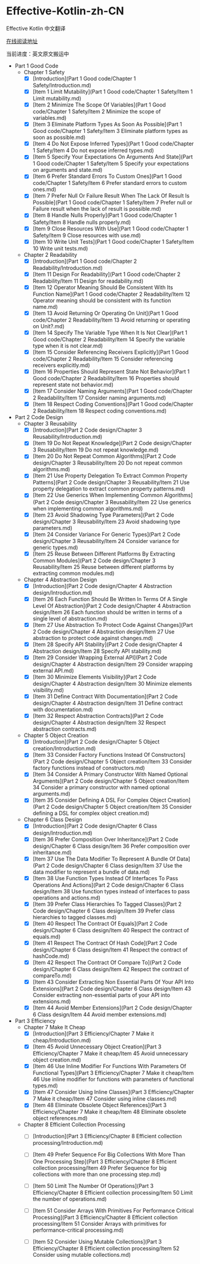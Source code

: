 # Effective-Kotlin-zh-CN

Effective Kotlin 中文翻译

[在线阅读地址](https://maxzmeng.github.io/Effective-Kotlin-zh-CN/index.html)

当前进度：英文原文搬运中

- Part 1 Good Code
    - Chapter 1 Safety
        - [x] [Introduction](Part 1 Good code/Chapter 1 Safety/Introduction.md)
        - [x] [Item 1 Limit Mutability](Part 1 Good code/Chapter 1 Safety/Item 1 Limit mutability.md)
        - [x] [Item 2 Minimize The Scope Of Variables](Part 1 Good code/Chapter 1 Safety/Item 2 Minimize the scope of variables.md)
        - [x] [Item 3 Eliminate Platform Types As Soon As Possible](Part 1 Good code/Chapter 1 Safety/Item 3 Eliminate platform types as soon as possible.md)
        - [x] [Item 4 Do Not Expose Inferred Types](Part 1 Good code/Chapter 1 Safety/Item 4 Do not expose inferred types.md)
        - [x] [Item 5 Specify Your Expectations On Arguments And State](Part 1 Good code/Chapter 1 Safety/Item 5 Specify your expectations on arguments and state.md)
        - [x] [Item 6 Prefer Standard Errors To Custom Ones](Part 1 Good code/Chapter 1 Safety/Item 6 Prefer standard errors to custom ones.md)
        - [x] [Item 7 Prefer Null Or Failure Result When The Lack Of Result Is Possible](Part 1 Good code/Chapter 1 Safety/Item 7 Prefer null or Failure result when the lack of result is possible.md)
        - [x] [Item 8 Handle Nulls Properly](Part 1 Good code/Chapter 1 Safety/Item 8 Handle nulls properly.md)
        - [x] [Item 9 Close Resources With Use](Part 1 Good code/Chapter 1 Safety/Item 9 Close resources with use.md)
        - [x] [Item 10 Write Unit Tests](Part 1 Good code/Chapter 1 Safety/Item 10 Write unit tests.md)
    - Chapter 2 Readability
        - [x] [Introduction](Part 1 Good code/Chapter 2 Readability/Introduction.md)
        - [x] [Item 11 Design For Readability](Part 1 Good code/Chapter 2 Readability/Item 11 Design for readability.md)
        - [x] [Item 12 Operator Meaning Should Be Consistent With Its Function Name](Part 1 Good code/Chapter 2 Readability/Item 12 Operator meaning should be consistent with its function name.md)
        - [x] [Item 13 Avoid Returning Or Operating On Unit](Part 1 Good code/Chapter 2 Readability/Item 13 Avoid returning or operating on Unit?.md)
        - [x] [Item 14 Specify The Variable Type When It Is Not Clear](Part 1 Good code/Chapter 2 Readability/Item 14 Specify the variable type when it is not clear.md)
        - [x] [Item 15 Consider Referencing Receivers Explicitly](Part 1 Good code/Chapter 2 Readability/Item 15 Consider referencing receivers explicitly.md)
        - [x] [Item 16 Properties Should Represent State Not Behavior](Part 1 Good code/Chapter 2 Readability/Item 16 Properties should represent state not behavior.md)
        - [x] [Item 17 Consider Naming Arguments](Part 1 Good code/Chapter 2 Readability/Item 17 Consider naming arguments.md)
        - [x] [Item 18 Respect Coding Conventions](Part 1 Good code/Chapter 2 Readability/Item 18 Respect coding conventions.md)
- Part 2 Code Design
    - Chapter 3 Reusability
        - [x] [Introduction](Part 2 Code design/Chapter 3 Reusability/Introduction.md)
        - [x] [Item 19 Do Not Repeat Knowledge](Part 2 Code design/Chapter 3 Reusability/Item 19 Do not repeat knowledge.md)
        - [x] [Item 20 Do Not Repeat Common Algorithms](Part 2 Code design/Chapter 3 Reusability/Item 20 Do not repeat common algorithms.md)
        - [x] [Item 21 Use Property Delegation To Extract Common Property Patterns](Part 2 Code design/Chapter 3 Reusability/Item 21 Use property delegation to extract common property patterns.md)
        - [x] [Item 22 Use Generics When Implementing Common Algorithms](Part 2 Code design/Chapter 3 Reusability/Item 22 Use generics when implementing common algorithms.md)
        - [x] [Item 23 Avoid Shadowing Type Parameters](Part 2 Code design/Chapter 3 Reusability/Item 23 Avoid shadowing type parameters.md)
        - [x] [Item 24 Consider Variance For Generic Types](Part 2 Code design/Chapter 3 Reusability/Item 24 Consider variance for generic types.md)
        - [x] [Item 25 Reuse Between Different Platforms By Extracting Common Modules](Part 2 Code design/Chapter 3 Reusability/Item 25 Reuse between different platforms by extracting common modules.md)
    - Chapter 4 Abstraction Design
        - [x] [Introduction](Part 2 Code design/Chapter 4 Abstraction design/Introduction.md)
        - [x] [Item 26 Each Function Should Be Written In Terms Of A Single Level Of Abstraction](Part 2 Code design/Chapter 4 Abstraction design/Item 26 Each function should be written in terms of a single level of abstraction.md)
        - [x] [Item 27 Use Abstraction To Protect Code Against Changes](Part 2 Code design/Chapter 4 Abstraction design/Item 27 Use abstraction to protect code against changes.md)
        - [x] [Item 28 Specify API Stability](Part 2 Code design/Chapter 4 Abstraction design/Item 28 Specify API stability.md)
        - [x] [Item 29 Consider Wrapping External API](Part 2 Code design/Chapter 4 Abstraction design/Item 29 Consider wrapping external API.md)
        - [x] [Item 30 Minimize Elements Visibility](Part 2 Code design/Chapter 4 Abstraction design/Item 30 Minimize elements visibility.md)
        - [x] [Item 31 Define Contract With Documentation](Part 2 Code design/Chapter 4 Abstraction design/Item 31 Define contract with documentation.md)
        - [x] [Item 32 Respect Abstraction Contracts](Part 2 Code design/Chapter 4 Abstraction design/Item 32 Respect abstraction contracts.md)
    - Chapter 5 Object Creation
        - [x] [Introduction](Part 2 Code design/Chapter 5 Object creation/Introduction.md)
        - [x] [Item 33 Consider Factory Functions Instead Of Constructors](Part 2 Code design/Chapter 5 Object creation/Item 33 Consider factory functions instead of constructors.md)
        - [x] [Item 34 Consider A Primary Constructor With Named Optional Arguments](Part 2 Code design/Chapter 5 Object creation/Item 34 Consider a primary constructor with named optional arguments.md)
        - [x] [Item 35 Consider Defining A DSL For Complex Object Creation](Part 2 Code design/Chapter 5 Object creation/Item 35 Consider defining a DSL for complex object creation.md)
    - Chapter 6 Class Design
        - [x] [Introduction](Part 2 Code design/Chapter 6 Class design/Introduction.md)
        - [x] [Item 36 Prefer Composition Over Inheritance](Part 2 Code design/Chapter 6 Class design/Item 36 Prefer composition over inheritance.md)
        - [x] [Item 37 Use The Data Modifier To Represent A Bundle Of Data](Part 2 Code design/Chapter 6 Class design/Item 37 Use the data modifier to represent a bundle of data.md)
        - [x] [Item 38 Use Function Types Instead Of Interfaces To Pass Operations And Actions](Part 2 Code design/Chapter 6 Class design/Item 38 Use function types instead of interfaces to pass operations and actions.md)
        - [x] [Item 39 Prefer Class Hierarchies To Tagged Classes](Part 2 Code design/Chapter 6 Class design/Item 39 Prefer class hierarchies to tagged classes.md)
        - [x] [Item 40 Respect The Contract Of Equals](Part 2 Code design/Chapter 6 Class design/Item 40 Respect the contract of  equals.md)
        - [x] [Item 41 Respect The Contract Of Hash Code](Part 2 Code design/Chapter 6 Class design/Item 41 Respect the contract of  hashCode.md)
        - [x] [Item 42 Respect The Contract Of Compare To](Part 2 Code design/Chapter 6 Class design/Item 42 Respect the contract of compareTo.md)
        - [x] [Item 43 Consider Extracting Non Essential Parts Of Your API Into Extensions](Part 2 Code design/Chapter 6 Class design/Item 43 Consider extracting non-essential parts of your API into extensions.md)
        - [x] [Item 44 Avoid Member Extensions](Part 2 Code design/Chapter 6 Class design/Item 44 Avoid member extensions.md)
- Part 3 Efficiency
    - Chapter 7 Make It Cheap
        - [x] [Introduction](Part 3 Efficiency/Chapter 7 Make it cheap/Introduction.md)
        - [x] [Item 45 Avoid Unnecessary Object Creation](Part 3 Efficiency/Chapter 7 Make it cheap/Item 45 Avoid unnecessary object creation.md)
        - [x] [Item 46 Use Inline Modifier For Functions With Parameters Of Functional Types](Part 3 Efficiency/Chapter 7 Make it cheap/Item 46 Use inline modifier for functions with parameters of functional types.md)
        - [x] [Item 47 Consider Using Inline Classes](Part 3 Efficiency/Chapter 7 Make it cheap/Item 47 Consider using inline classes.md)
        - [x] [Item 48 Eliminate Obsolete Object References](Part 3 Efficiency/Chapter 7 Make it cheap/Item 48 Eliminate obsolete object references.md)
    - Chapter 8 Efficient Collection Processing
        - [ ] [Introduction](Part 3 Efficiency/Chapter 8 Efficient collection processing/Introduction.md)
        - [ ] [Item 49 Prefer Sequence For Big Collections With More Than One Processing Step](Part 3 Efficiency/Chapter 8 Efficient collection processing/Item 49 Prefer Sequence for big collections with more than one processing step.md)
        - [ ] [Item 50 Limit The Number Of Operations](Part 3 Efficiency/Chapter 8 Efficient collection processing/Item 50 Limit the number of operations.md)
        - [ ] [Item 51 Consider Arrays With Primitives For Performance Critical Processing](Part 3 Efficiency/Chapter 8 Efficient collection processing/Item 51 Consider Arrays with primitives for performance-critical processing.md)
        - [ ] [Item 52 Consider Using Mutable Collections](Part 3 Efficiency/Chapter 8 Efficient collection processing/Item 52 Consider using mutable collections.md)

